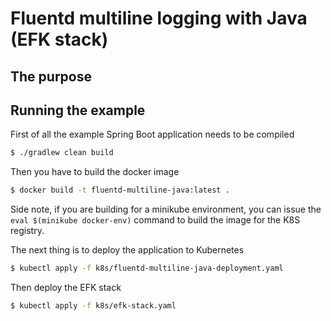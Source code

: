 # Fluentd multiline logging with Java (EFK stack) 
## The purpose


## Running the example
First of all the example Spring Boot application needs to be compiled
```bash
$ ./gradlew clean build
```
Then you have to build the docker image
```bash
$ docker build -t fluentd-multiline-java:latest .
```
Side note, if you are building for a minikube environment, you can issue
the `eval $(minikube docker-env)` command to build the image for the
K8S registry.

The next thing is to deploy the application to Kubernetes
```bash
$ kubectl apply -f k8s/fluentd-multiline-java-deployment.yaml
```
Then deploy the EFK stack
```bash
$ kubectl apply -f k8s/efk-stack.yaml
```
